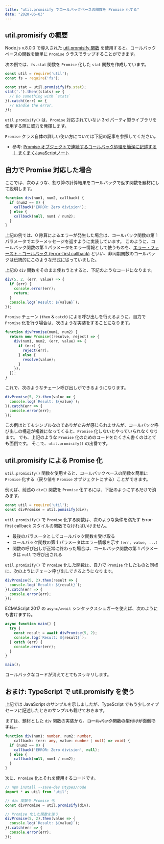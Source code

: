 ```yaml
---
title: "util.promisify でコールバックベースの関数を Promise 化する"
date: "2020-06-03"
---
```


util.promisify の概要
----

Node.js v.8.0.0 で導入された [util.promisify 関数](https://nodejs.org/api/util.html#util_util_promisify_original) を使用すると、コールバックベースの関数を簡単に `Promise` クラスでラップすることができます。

次の例では、`fs.stat` 関数を `Promise` 化した `stat` 関数を作成しています。

```javascript
const util = require('util');
const fs = require('fs');

const stat = util.promisify(fs.stat);
stat('.').then((stats) => {
  // Do something with `stats`
}).catch((err) => {
  // Handle the error.
});
```

`util.promisify()` は、`Promise` 対応されていない 3rd パーティ製ライブラリを使用する際に威力を発揮します。

`Promise` クラス自体の詳しい使い方については下記の記事を参照してください。

- 参考: [Promise オブジェクトで連続するコールバック処理を簡潔に記述する ｜ まくまくJavaScriptノート](https://ojisancancode.github.io/js/async/promise.html)


自力で Promise 対応した場合
----

ここでは、次のような、割り算の計算結果をコールバックで返す関数を題材にして説明します。

```javascript
function div(num1, num2, callback) {
  if (num2 == 0) {
    callback('ERROR: Zero division');
  } else {
    callback(null, num1 / num2);
  }
}
```

上記の例では、0 除算によるエラーが発生した場合は、コールバック関数の第 1 パラメータでエラーメッセージを返すように実装しています。
このように、コールバック関数の第 1 パラメータをエラー情報として使うものを、[エラー・ファースト・コールバック (error-first callback)](https://jsprimer.net/basic/async/#error-first-callback) といい、非同期関数のコールバックは伝統的にこのような形式に従っていました。

上記の `div` 関数をそのまま使おうとすると、下記のようなコードになります。

```javascript
div(5, 2, (err, value) => {
  if (err) {
    console.error(err);
    return;
  }
  console.log(`Result: ${value}`);
});
```

`Promise` チェーン (`then` & `catch`) による呼び出しを行えるように、自力で `Promise` 化を行う場合は、次のような実装をすることになります。

```javascript
function divPromise(num1, num2) {
  return new Promise((resolve, reject) => {
    div(num1, num2, (err, value) => {
      if (err) {
        reject(err);
      } else {
        resolve(value);
      }
    });
  });
}
```

これで、次のようなチェーン呼び出しができるようになります。

```javascript
divPromise(5, 2).then(value => {
  console.log(`Result: ${value}`);
}).catch(err => {
  console.error(err);
});
```

この例はとてもシンプルなのでありがたみが感じられませんが、コールバック呼び出しの構造が複雑になってくると、`Promise` 化しないとやっていられなくなります。
でも、上記のような `Promise` 化のためのコードをたくさん書くのはとても面倒です。
そこで、`util.promisify()` の出番です。


util.promisify による Promise 化
----

`util.promisify()` 関数を使用すると、コールバックベースの関数を簡単に `Promise` 化する（戻り値を `Promise` オブジェクトにする）ことができます。

例えば、前述の `div()` 関数を `Promise` 化するには、下記のようにするだけで済みます。

```javascript
const util = require('util');
const divPromise = util.pomisify(div);
```

`util.promisify()` で `Promise` 化する関数は、次のような条件を満たす Error-first callback スタイルの関数でなければいけません。

* 最後のパラメータとしてコールバック関数を受け取る
* コールバック関数の第 1 パラメータはエラー情報を示す `(err, value, ...)`
* 関数の呼び出しが正常に終わった場合は、コールバック関数の第 1 パラメータは `null` で呼び出される

`util.promisify()` で `Promise` 化した関数は、自力で `Promise` 化したものと同様に、次のようにチェーン呼び出しできるようになります。

```javascript
divPromise(5, 2).then(result => {
  console.log(`Result: ${result}`);
}).catch(err => {
  console.error(err);
});
```

ECMAScript 2017 の `async/await` シンタックスシュガーを使えば、次のようにも書けますね。

```javascript
async function main() {
  try {
    const result = await divPromise(5, 2);
    console.log(`Result: ${result}`);
  } catch (err) {
    console.error(err);
  }
}

main();
```

コールバックなコードが消えてとてもスッキリします。


おまけ: TypeScript で util.promisify を使う
----

上記では JavaScript のサンプルを示しましたが、TypeScript でもう少しタイプセーフに記述したときのサンプルも載せておきます。

まずは、題材とした `div` 関数の実装から。<s>コールバック関数の型付けが面倒ですね。</s>

```typescript
function div(num1: number, num2: number,
    callback: (err: any, value: number | null) => void) {
  if (num2 == 0) {
    callback('ERROR: Zero division', null);
  } else {
    callback(null, num1 / num2);
  }
}
```

次に、`Promise` 化とそれを使用するコードです。

```typescript
// npm install --save-dev @types/node
import * as util from 'util';

// div 関数を Promise 化
const divPromise = util.promisify(div);

// Promise 化した関数を使う
divPromise(5, 2).then(value => {
  console.log(`Result: ${value}`);
}).catch(err => {
  console.error(err);
});
```


